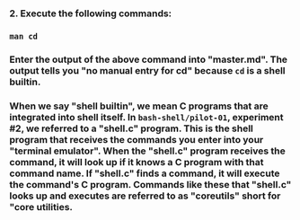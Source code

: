### **2.** Execute the following commands: 

### `man cd`

### Enter the output of the above command into "master.md". The output tells you "no manual entry for cd" because `cd` is a **shell builtin**. 

### When we say "shell builtin", we mean C programs that are integrated into shell itself. In `bash-shell/pilot-01`, experiment #2, we referred to a "shell.c" program. This is the shell program that receives the commands you enter into your "terminal emulator".  When the "shell.c" program receives the command, it will look up if it knows a C program with that command name. If "shell.c" finds a command,  it will execute the command's C program. Commands like these that "shell.c" looks up and executes are referred to as "coreutils" short for "core utilities. 